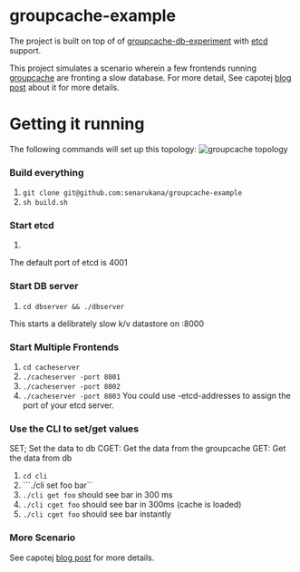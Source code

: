 # groupcache-example
The project is built on top of of [groupcache-db-experiment](https://github.com/capotej/groupcache-db-experiment) with [etcd](https://github.com/coreos/etcd) support.

This project simulates a scenario wherein a few frontends running [groupcache](http://github.com/golang/groupcache) are fronting a slow database. For more detail,  See capotej [blog post](http://www.capotej.com/blog/2013/07/28/playing-with-groupcache/) about it for more details.

# Getting it running
The following commands will set up this topology:
![groupcache topology](https://raw.github.com/capotej/groupcache-db-experiment/master/topology.png)

### Build everything

1. ```git clone git@github.com:senarukana/groupcache-example```
2. ```sh build.sh```

### Start etcd
1.  ```/$(ETCDIR)/bin/etcd

The default port of etcd is 4001

### Start DB server

1. ```cd dbserver && ./dbserver```

This starts a delibrately slow k/v datastore on :8000

### Start Multiple Frontends

1. ```cd cacheserver```
2. ```./cacheserver -port 8001```
3. ```./cacheserver -port 8002```
4. ```./cacheserver -port 8003```
You could use -etcd-addresses to assign the port of your etcd server.

### Use the CLI to set/get values

SET; Set the data to db
CGET: Get the data from the groupcache
GET: Get the data from db

1. ```cd cli```
2. ```./cli set foo bar``
3. ```./cli get foo``` should see bar in 300 ms
4. ```./cli cget foo``` should see bar in 300ms (cache is loaded)
5. ```./cli cget foo``` should see bar instantly

### More Scenario
See capotej [blog post](http://www.capotej.com/blog/2013/07/28/playing-with-groupcache/) for more details.
